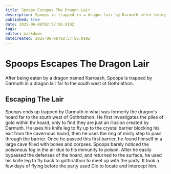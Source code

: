 ```yaml
---
title: Spoops Escapes The Dragon Lair
description: Spoops is trapped in a dragon lair by Darmuth after being eaten by a dragon
published: true
date: 2025-06-08T02:57:56.019Z
tags: 
editor: markdown
dateCreated: 2025-06-08T02:57:56.019Z
---
```


# Spoops Escapes The Dragon Lair
After being eaten by a dragon named Karroash, Spoops is trapped by Darmuth in a dragon lair far to the south west ot Gothriathon.


## Escaping The Lair
Spoops ends up trapped by Darmuth in what was formerly the dragon's hoard far to the south west of Gothriathon. He first investigates the piles of gold within thr hoard, only to find they are just an illusion created by Darmuth. He uses his knife leg to fly up to the crystal barrier blocking his exit from the cavernous hoard, then he uses the ring of misty step to pass through the barrier. Once he passed this first barrier, he found himself in a large cave filled with bones and corpses. Spoops barely noticed the poisonous fog in the air due to his immunity to poison. After he easily bypassed the defenses of the hoard, and returned to the surface, he used his knife leg to fly back to gothriathon to meet up with the party. It took a few days of flying before the party used Dio to locate and intercept him.